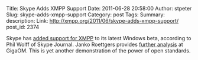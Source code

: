 Title: Skype Adds XMPP Support
Date: 2011-06-28 20:58:00
Author: stpeter
Slug: skype-adds-xmpp-support
Category: post
Tags: 
Summary: description:
Link: http://xmpp.org/2011/06/skype-adds-xmpp-support/
post_id: 2374


Skype has [added support for XMPP](http://skypejournal.com/blog/2011/06/28/new-skype-beta-uses-im-interop-code/) to its latest Windows beta, according to Phil Wolff of Skype Journal. Janko Roettgers provides [further analysis](http://gigaom.com/2011/06/28/skype-xmpp-support/) at GigaOM. This is yet another demonstration of the power of open standards.
